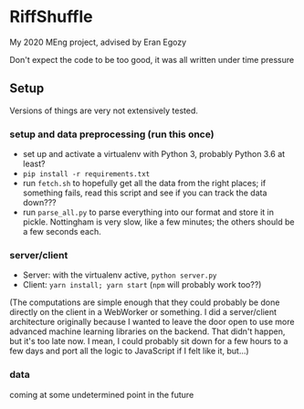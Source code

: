 RiffShuffle
===========

My 2020 MEng project, advised by Eran Egozy

Don't expect the code to be too good, it was all written under time pressure

## Setup

Versions of things are very not extensively tested.

### setup and data preprocessing (run this once)

- set up and activate a virtualenv with Python 3, probably Python 3.6 at least?
- `pip install -r requirements.txt`
- run `fetch.sh` to hopefully get all the data from the right places; if something fails, read this script and see if you can track the data down???
- run `parse_all.py` to parse everything into our format and store it in pickle. Nottingham is very slow, like a few minutes; the others should be a few seconds each.

### server/client

- Server: with the virtualenv active, `python server.py`
- Client: `yarn install; yarn start` (`npm` will probably work too??)

(The computations are simple enough that they could probably be done directly on the client in a WebWorker or something. I did a server/client architecture originally because I wanted to leave the door open to use more advanced machine learning libraries on the backend. That didn't happen, but it's too late now. I mean, I could probably sit down for a few hours to a few days and port all the logic to JavaScript if I felt like it, but...)

### data

coming at some undetermined point in the future
